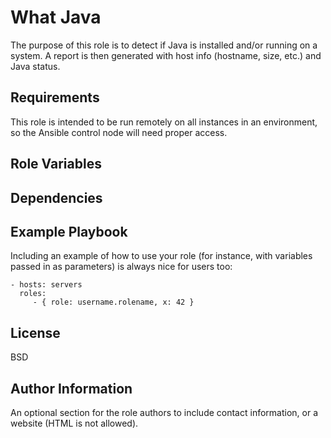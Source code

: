What Java
=========

The purpose of this role is to detect if Java is installed and/or running on a system. A report is then generated with host info (hostname, size, etc.) and Java status. 

Requirements
------------

This role is intended to be run remotely on all instances in an environment, so the Ansible control node will need proper access.

Role Variables
--------------



Dependencies
------------



Example Playbook
----------------

Including an example of how to use your role (for instance, with variables passed in as parameters) is always nice for users too:

    - hosts: servers
      roles:
         - { role: username.rolename, x: 42 }

License
-------

BSD

Author Information
------------------

An optional section for the role authors to include contact information, or a website (HTML is not allowed).
